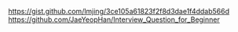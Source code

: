https://gist.github.com/lmjing/3ce105a61823f2f8d3dae1f4ddab566d      
https://github.com/JaeYeopHan/Interview_Question_for_Beginner       


